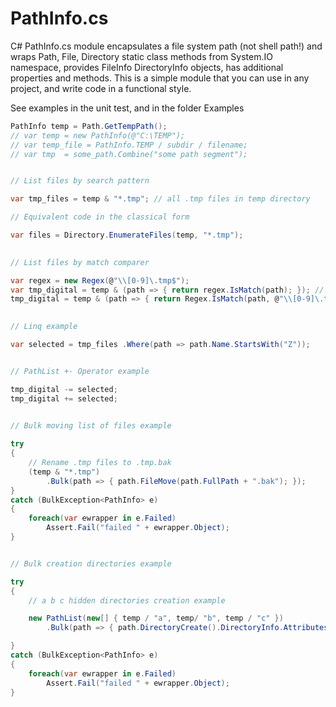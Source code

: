 PathInfo.cs
===========

C# PathInfo.cs module encapsulates a file system path (not shell path!) and wraps Path, File, Directory static class methods from System.IO namespace, provides FileInfo DirectoryInfo objects, has additional properties and methods.
This is a simple module that you can use in any project, and write code in a functional style.


See examples in the unit test, and in the folder Examples


```csharp
PathInfo temp = Path.GetTempPath();
// var temp = new PathInfo(@"C:\TEMP");
// var temp_file = PathInfo.TEMP / subdir / filename;
// var tmp  = some_path.Combine("some path segment");


// List files by search pattern

var tmp_files = temp & "*.tmp"; // all .tmp files in temp directory

// Equivalent code in the classical form

var files = Directory.EnumerateFiles(temp, "*.tmp");

                
// List files by match comparer

var regex = new Regex(@"\\[0-9]\.tmp$");
var tmp_digital = temp & (path => { return regex.IsMatch(path); }); // .tmp files files with only numbers in the name.
tmp_digital = temp & (path => { return Regex.IsMatch(path, @"\\[0-9]\.tmp$"); }); // A little simple, but more expensive.

                
// Linq example

var selected = tmp_files .Where(path => path.Name.StartsWith("Z"));


// PathList +- Operator example

tmp_digital -= selected;
tmp_digital += selected;

            
// Bulk moving list of files example

try
{
	// Rename .tmp files to .tmp.bak
	(temp & "*.tmp")
		.Bulk(path => { path.FileMove(path.FullPath + ".bak"); });
}
catch (BulkException<PathInfo> e)
{
	foreach(var ewrapper in e.Failed)
		Assert.Fail("failed " + ewrapper.Object);
}


// Bulk creation directories example

try
{
	// a b c hidden directories creation example

	new PathList(new[] { temp / "a", temp/ "b", temp / "c" })
		.Bulk(path => { path.DirectoryCreate().DirectoryInfo.Attributes |= FileAttributes.Hidden; });

}
catch (BulkException<PathInfo> e)
{
	foreach(var ewrapper in e.Failed)
		Assert.Fail("failed " + ewrapper.Object);
}

```